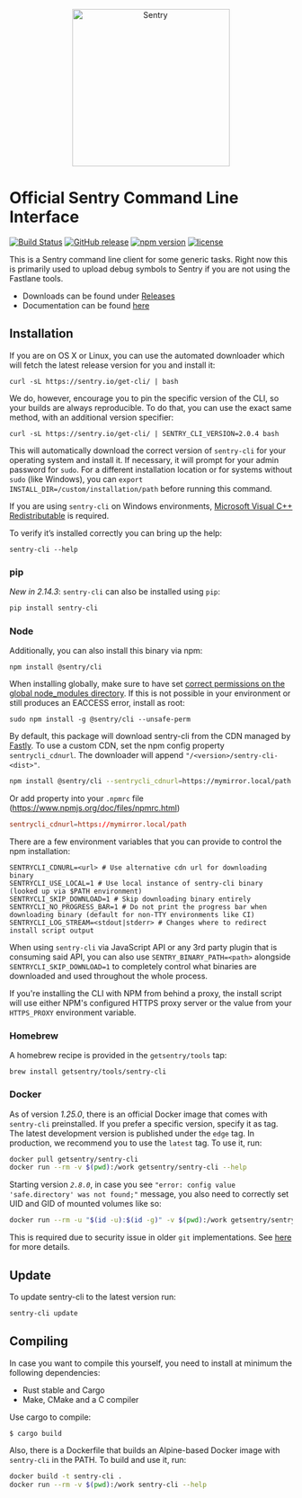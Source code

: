 <p align="center">
  <a href="https://sentry.io/?utm_source=github&utm_medium=logo" target="_blank">
    <picture>
      <source srcset="https://sentry-brand.storage.googleapis.com/sentry-logo-white.png" media="(prefers-color-scheme: dark)" />
      <source srcset="https://sentry-brand.storage.googleapis.com/sentry-logo-black.png" media="(prefers-color-scheme: light), (prefers-color-scheme: no-preference)" />
      <img src="https://sentry-brand.storage.googleapis.com/sentry-logo-black.png" alt="Sentry" width="280">
    </picture>
  </a>
</p>

# Official Sentry Command Line Interface

[![Build Status](https://github.com/getsentry/sentry-cli/workflows/CI/badge.svg?branch=master)](https://github.com/getsentry/sentry-cli/actions?query=workflow%3ACI)
[![GitHub release](https://img.shields.io/github/release/getsentry/sentry-cli.svg)](https://github.com/getsentry/sentry-cli/releases/latest)
[![npm version](https://img.shields.io/npm/v/@sentry/cli.svg)](https://www.npmjs.com/package/@sentry/cli)
[![license](https://img.shields.io/github/license/getsentry/sentry-cli.svg)](https://github.com/getsentry/sentry-cli/blob/master/LICENSE)

This is a Sentry command line client for some generic tasks. Right now this is
primarily used to upload debug symbols to Sentry if you are not using the
Fastlane tools.

* Downloads can be found under
  [Releases](https://github.com/getsentry/sentry-cli/releases/)
* Documentation can be found [here](https://docs.sentry.io/hosted/learn/cli/)

## Installation

If you are on OS X or Linux, you can use the automated downloader which will fetch the latest release version for you and install it:

    curl -sL https://sentry.io/get-cli/ | bash

We do, however, encourage you to pin the specific version of the CLI, so your builds are always reproducible.
To do that, you can use the exact same method, with an additional version specifier:

    curl -sL https://sentry.io/get-cli/ | SENTRY_CLI_VERSION=2.0.4 bash

This will automatically download the correct version of `sentry-cli` for your operating system and install it. If necessary, it will prompt for your admin password for `sudo`. For a different installation location or for systems without `sudo` (like Windows), you can `export INSTALL_DIR=/custom/installation/path` before running this command.

If you are using `sentry-cli` on Windows environments, [Microsoft Visual C++ Redistributable](https://learn.microsoft.com/en-us/cpp/windows/latest-supported-vc-redist) is required.

To verify it’s installed correctly you can bring up the help:

    sentry-cli --help

### pip

_New in 2.14.3_: `sentry-cli` can also be installed using `pip`:

```bash
pip install sentry-cli
```

### Node

Additionally, you can also install this binary via npm:

    npm install @sentry/cli

When installing globally, make sure to have set
[correct permissions on the global node_modules directory](https://docs.npmjs.com/getting-started/fixing-npm-permissions).
If this is not possible in your environment or still produces an EACCESS error,
install as root:

    sudo npm install -g @sentry/cli --unsafe-perm

By default, this package will download sentry-cli from the CDN managed by [Fastly](https://www.fastly.com/).
To use a custom CDN, set the npm config property `sentrycli_cdnurl`. The downloader will append
`"/<version>/sentry-cli-<dist>"`.

```sh
npm install @sentry/cli --sentrycli_cdnurl=https://mymirror.local/path
```

Or add property into your `.npmrc` file (https://www.npmjs.org/doc/files/npmrc.html)

```rc
sentrycli_cdnurl=https://mymirror.local/path
```

There are a few environment variables that you can provide to control the npm installation:

```
SENTRYCLI_CDNURL=<url> # Use alternative cdn url for downloading binary
SENTRYCLI_USE_LOCAL=1 # Use local instance of sentry-cli binary (looked up via $PATH environment)
SENTRYCLI_SKIP_DOWNLOAD=1 # Skip downloading binary entirely
SENTRYCLI_NO_PROGRESS_BAR=1 # Do not print the progress bar when downloading binary (default for non-TTY environments like CI)
SENTRYCLI_LOG_STREAM=<stdout|stderr> # Changes where to redirect install script output
```

When using `sentry-cli` via JavaScript API or any 3rd party plugin that is consuming said API,
you can also use `SENTRY_BINARY_PATH=<path>` alongside `SENTRYCLI_SKIP_DOWNLOAD=1` to completely
control what binaries are downloaded and used throughout the whole process.

If you're installing the CLI with NPM from behind a proxy, the install script will
use either NPM's configured HTTPS proxy server or the value from your `HTTPS_PROXY`
environment variable.

### Homebrew

A homebrew recipe is provided in the `getsentry/tools` tap:

    brew install getsentry/tools/sentry-cli

### Docker

As of version _1.25.0_, there is an official Docker image that comes with
`sentry-cli` preinstalled. If you prefer a specific version, specify it as tag.
The latest development version is published under the `edge` tag. In production,
we recommend you to use the `latest` tag. To use it, run:

```sh
docker pull getsentry/sentry-cli
docker run --rm -v $(pwd):/work getsentry/sentry-cli --help
```

Starting version _`2.8.0`_, in case you see `"error: config value 'safe.directory' was not found;"` message,
you also need to correctly set UID and GID of mounted volumes like so:

```sh
docker run --rm -u "$(id -u):$(id -g)" -v $(pwd):/work getsentry/sentry-cli --help
```

This is required due to security issue in older `git` implementations. See [here](https://github.blog/2022-04-12-git-security-vulnerability-announced/) for more details.

## Update

To update sentry-cli to the latest version run:

```sh
sentry-cli update
```

## Compiling

In case you want to compile this yourself, you need to install at minimum the
following dependencies:

* Rust stable and Cargo
* Make, CMake and a C compiler

Use cargo to compile:

    $ cargo build

Also, there is a Dockerfile that builds an Alpine-based Docker image with
`sentry-cli` in the PATH. To build and use it, run:

```sh
docker build -t sentry-cli .
docker run --rm -v $(pwd):/work sentry-cli --help
```
